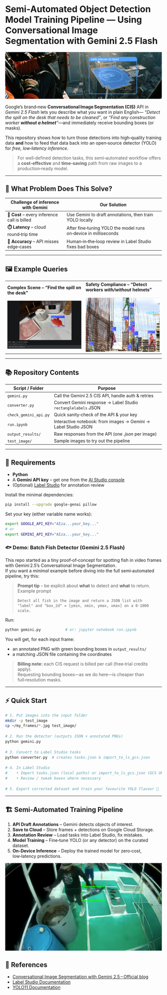 # Semi‑Automated Object Detection Model Training Pipeline — Using Conversational Image Segmentation with Gemini 2.5 Flash

![cover](example/cover.png)

Google’s brand‑new **Conversational Image Segmentation (CIS)** API in *Gemini 2.5 Flash* lets you describe what you want in plain English— _“Detect the spill on the desk that needs to be cleaned”_, or _“Find any construction worker **without a helmet**”_—and immediately receive bounding boxes (or masks).  

This repository shows how to turn those detections into high‑quality training data **and** how to feed that data back into an open‑source detector (YOLO) for *free, low‑latency inference*.

> For well‑defined detection tasks, this semi‑automated workflow offers a **cost‑effective** and **time‑saving** path from raw images to a production‑ready model.

---

## 🚀 What Problem Does This Solve?

| Challenge of inference with Gemini           | Our Solution |
|----------------------------------------------|--------------|
| **💸 Cost** – every inference call is billed | Use Gemini to draft annotations, then train YOLO locally |
| **⏱️ Latency** – cloud round‑trip time       | After fine‑tuning YOLO the model runs on‑device in milliseconds |
| **🎯 Accuracy** – API misses edge‑cases      | Human‑in‑the‑loop review in Label Studio fixes bad boxes |


---

## 🖼️ Example Queries

<table>
<tr>
<td width="50%"><strong>Complex Scene – “Find the spill on the desk”</strong><br/><br/><img src="example/spill.png"></td>
<td width="50%"><strong>Safety Compliance – “Detect workers <i>with/without</i> helmets”</strong><br/><br/><img src="example/person_with_helmet.PNG"></td>
</tr>
</table>

---

## 📚 Repository Contents

| Script / Folder | Purpose |
|-----------------|---------|
| `gemini.py` | Call the Gemini 2.5 CIS API, handle auth & retries |
| `converter.py` | Convert Gemini response → Label Studio `rectanglelabels` JSON |
| `check_gemini_api.py` | Quick sanity‑check of the API & your key |
| `run.ipynb` | Interactive notebook: from images → Gemini → Label Studio JSON |
| `output_results/` | Raw responses from the API (one *.json* per image) |
| `test_image/` | Sample images to try out the pipeline |

---

## 🔧 Requirements

* **Python**  
* A **Gemini API key** – get one from the [AI Studio console](https://aistudio.google.com/)  
* (Optional) [Label Studio](https://labelstud.io/) for annotation review

Install the minimal dependencies:

```bash
pip install --upgrade google-genai pillow
```

Set your key (either variable name works):

```bash
export GOOGLE_API_KEY="AIza...your_key..."
# or
export GEMINI_API_KEY="AIza...your_key..."
```

### 🐟 Demo: Batch Fish Detector (Gemini 2.5 Flash)

This repo started as a tiny proof‑of‑concept for spotting fish in video frames with Gemini 2.5’s Conversational Image Segmentation.  
If you want a *minimal* example before diving into the full semi‑automated pipeline, try this:

> **Prompt tip** – be explicit about **what** to detect and **what** to return.  
> Example prompt  
> ```text
> Detect all fish in the image and return a JSON list with
> "label" and "box_2d" = [ymin, xmin, ymax, xmax] on a 0‑1000 scale.
> ```

Run:

```bash
python gemini.py           # or: jupyter notebook run.ipynb
```

You will get, for each input frame:

* an annotated PNG with green bounding boxes in `output_results/`
* a matching JSON file containing the coordinates

> **Billing note:** each CIS request is billed per call (free‑trial credits apply).  
> Requesting bounding boxes—as we do here—is cheaper than full‑resolution masks.

---

## ⚡ Quick Start

```bash
# 1. Put images into the input folder
mkdir -p test_image
cp ~/my_frames/*.jpg test_image/

# 2. Run the detector (outputs JSON + annotated PNGs)
python gemini.py

# 3. Convert to Label Studio tasks
python converter.py  # creates tasks.json & import_to_ls_gcs.json

# 4. In Label Studio
#    • Import tasks.json (local paths) or import_to_ls_gcs.json (GCS URLs)
#    • Review / tweak boxes where necessary

# 5. Export corrected dataset and train your favourite YOLO flavour 🚀
```

---

## 🏗️ Semi‑Automated Training Pipeline

1. **API Draft Annotations** – Gemini detects objects of interest.  
2. **Save to Cloud** – Store frames + detections on Google Cloud Storage.  
3. **Annotation Review** – Load tasks into Label Studio, fix mistakes.  
4. **Model Training** – Fine‑tune YOLO (or any detector) on the curated dataset.  
5. **On‑Device Inference** – Deploy the trained model for zero‑cost, low‑latency predictions.

![Annotated sample frame](example/annotated_frame.png)

## 🔗 References

* [Conversational Image Segmentation with Gemini 2.5 – Official blog](https://developers.googleblog.com/en/conversational-image-segmentation-gemini-2-5/)
* [Label Studio Documentation](https://labelstud.io/)
* [YOLO11 Documentation](https://docs.ultralytics.com/models/yolo11/)